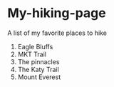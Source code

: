 # My-hiking-page
A list of my favorite places to hike

1. Eagle Bluffs
2. MKT Trail
3. The pinnacles
4. The Katy Trail
5. Mount Everest 
